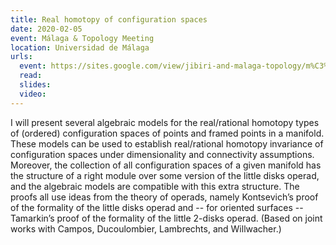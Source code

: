 ```yaml
---
title: Real homotopy of configuration spaces
date: 2020-02-05
event: Málaga & Topology Meeting
location: Universidad de Málaga
urls:
  event: https://sites.google.com/view/jibiri-and-malaga-topology/m%C3%A1laga-topology-meeting
  read:
  slides:
  video:
---
```


I will present several algebraic models for the real/rational homotopy types of (ordered) configuration spaces of points and framed points in a manifold. These models can be used to establish real/rational homotopy invariance of configuration spaces under dimensionality and connectivity assumptions. Moreover, the collection of all configuration spaces of a given manifold has the structure of a right module over some version of the little disks operad, and the algebraic models are compatible with this extra structure. The proofs all use ideas from the theory of operads, namely Kontsevich’s proof of the formality of the little disks operad and -- for oriented surfaces -- Tamarkin’s proof of the formality of the little 2-disks operad. (Based on joint works with Campos, Ducoulombier, Lambrechts, and Willwacher.)

